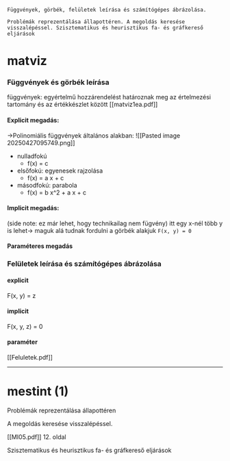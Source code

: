 ```
Függvények, görbék, felületek leírása és számítógépes ábrázolása.

Problémák reprezentálása állapottéren. A megoldás keresése visszalépéssel. Szisztematikus és heurisztikus fa- és gráfkereső eljárások
```


# matviz

### Függvények és görbék leírása
függvények:
egyértelmű hozzárendelést határoznak meg az értelmezési tartomány és az értékkészlet között 
[[matviz1ea.pdf]]

#### Explicit megadás:
->Polinomiális függvények
általános alakban:
![[Pasted image 20250427095749.png]]
- nulladfokú
	- f(x) = c
- elsőfokú: egyenesek rajzolása
	- f(x) = a x + c
- másodfokú: parabola
	- f(x) = b x^2 + a x + c

#### Implicit megadás:
(side note: ez már lehet, hogy technikailag nem fügvény)
itt egy x-nél több y is lehet-> maguk alá tudnak fordulni a görbék
alakjuk `F(x, y) = 0`

#### Paraméteres megadás


### Felületek leírása és számítógépes ábrázolása

#### explicit
F(x, y) = z

#### implicit
F(x, y, z) = 0

#### paraméter

[[Feluletek.pdf]]

---------------
# mestint (1)

Problémák reprezentálása állapottéren

A megoldás keresése visszalépéssel.

[[MI05.pdf]] 12. oldal

Szisztematikus és heurisztikus fa- és gráfkereső eljárások

